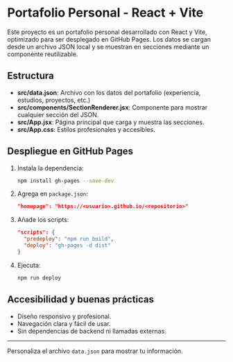
# Portafolio Personal - React + Vite

Este proyecto es un portafolio personal desarrollado con React y Vite, optimizado para ser desplegado en GitHub Pages. Los datos se cargan desde un archivo JSON local y se muestran en secciones mediante un componente reutilizable.

## Estructura
- **src/data.json**: Archivo con los datos del portafolio (experiencia, estudios, proyectos, etc.)
- **src/components/SectionRenderer.jsx**: Componente para mostrar cualquier sección del JSON.
- **src/App.jsx**: Página principal que carga y muestra las secciones.
- **src/App.css**: Estilos profesionales y accesibles.

## Despliegue en GitHub Pages
1. Instala la dependencia:
   ```bash
   npm install gh-pages --save-dev
   ```
2. Agrega en `package.json`:
   ```json
   "homepage": "https://<usuario>.github.io/<repositorio>"
   ```
3. Añade los scripts:
   ```json
   "scripts": {
     "predeploy": "npm run build",
     "deploy": "gh-pages -d dist"
   }
   ```
4. Ejecuta:
   ```bash
   npm run deploy
   ```

## Accesibilidad y buenas prácticas
- Diseño responsivo y profesional.
- Navegación clara y fácil de usar.
- Sin dependencias de backend ni llamadas externas.

---

Personaliza el archivo `data.json` para mostrar tu información.
